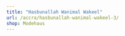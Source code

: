 ```yaml
---
title: "Hasbunallah Wanimal Wakeel"
url: /accra/hasbunallah-wanimal-wakeel-3/
shop: Modehaus
---
```

